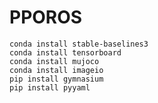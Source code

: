 # PPOROS

```commandline
conda install stable-baselines3
conda install tensorboard
conda install mujoco
conda install imageio
pip install gymnasium
pip install pyyaml
```